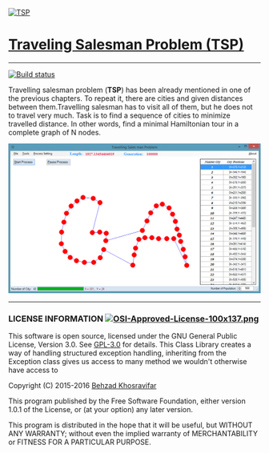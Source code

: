 [![TSP](https://raw.githubusercontent.com/Behzadkhosravifar/TSP/master/src/TSP/Netclear.ico)][1]
# [Traveling Salesman Problem (TSP)][1]

[1]: https://github.com/Behzadkhosravifar/TSP
------------------------
[![Build status](https://ci.appveyor.com/api/projects/status/rgk7q0cpuip0cbxy?svg=true)](https://ci.appveyor.com/project/Behzadkhosravifar/tsp)

Travelling salesman problem (**TSP**) has been already mentioned in one of the previous chapters. To repeat it, there are cities and given distances between them.Travelling salesman has to visit all of them, but he does not to travel very much. Task is to find a sequence of cities to minimize travelled distance. In other words, find a minimal Hamiltonian tour in a complete graph of N nodes.

[![screen](https://raw.githubusercontent.com/Behzadkhosravifar/TSP/master/img/screenshut.png)][1]

--------------------------
### LICENSE INFORMATION      [![OSI-Approved-License-100x137.png](http://opensource.org/trademarks/opensource/OSI-Approved-License-100x137.png)](http://opensource.org/licenses/GPL-3.0.html)

This software is open source, licensed under the GNU General Public License, Version 3.0.
See [GPL-3.0](http://opensource.org/licenses/GPL-3.0.html) for details.
This Class Library creates a way of handling structured exception handling,
inheriting from the Exception class gives us access to many method
we wouldn't otherwise have access to
                  
Copyright (C) 2015-2016 [Behzad Khosravifar](mailto:Behzad.Khosravifar@Gmail.com)

This program published by the Free Software Foundation,
either version 1.0.1 of the License, or (at your option) any later version.

This program is distributed in the hope that it will be useful,
but WITHOUT ANY WARRANTY; without even the implied warranty of
MERCHANTABILITY or FITNESS FOR A PARTICULAR PURPOSE.
